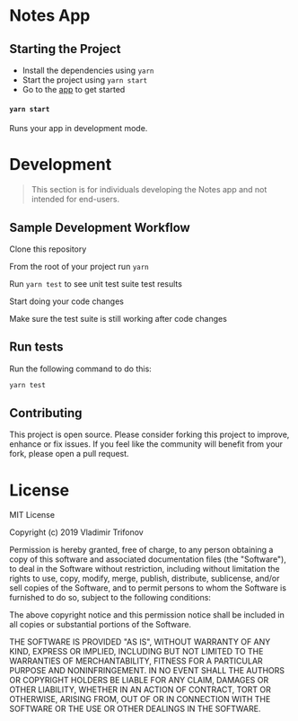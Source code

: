 # Notes App

## Starting the Project
- Install the dependencies using `yarn`
- Start the project using `yarn start`
- Go to the [app](http://localhost:8080) to get started

#### `yarn start`

Runs your app in development mode.

# Development
> This section is for individuals developing the Notes app and not intended for end-users.

## Sample Development Workflow

Clone this repository

From the root of your project run `yarn`

Run `yarn test` to see unit test suite test results

Start doing your code changes

Make sure the test suite is still working after code changes

## Run tests
Run the following command to do this:
```sh
yarn test
```

## Contributing 

This project is open source. Please consider forking this project to improve, enhance or fix issues. If you feel like the community will benefit from your fork, please open a pull request.

# License

MIT License

Copyright (c) 2019 Vladimir Trifonov

Permission is hereby granted, free of charge, to any person obtaining a copy of this software and associated documentation files (the "Software"), to deal
in the Software without restriction, including without limitation the rights to use, copy, modify, merge, publish, distribute, sublicense, and/or sell
copies of the Software, and to permit persons to whom the Software is furnished to do so, subject to the following conditions:

The above copyright notice and this permission notice shall be included in all
copies or substantial portions of the Software.

THE SOFTWARE IS PROVIDED "AS IS", WITHOUT WARRANTY OF ANY KIND, EXPRESS OR IMPLIED, INCLUDING BUT NOT LIMITED TO THE WARRANTIES OF MERCHANTABILITY,
FITNESS FOR A PARTICULAR PURPOSE AND NONINFRINGEMENT. IN NO EVENT SHALL THE AUTHORS OR COPYRIGHT HOLDERS BE LIABLE FOR ANY CLAIM, DAMAGES OR OTHER
LIABILITY, WHETHER IN AN ACTION OF CONTRACT, TORT OR OTHERWISE, ARISING FROM, OUT OF OR IN CONNECTION WITH THE SOFTWARE OR THE USE OR OTHER DEALINGS IN THE SOFTWARE.

